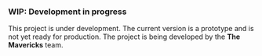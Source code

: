 ### WIP: Development in progress

This project is under development. The current version is a prototype and is not yet ready for production. The project is being developed by the **The Mavericks** team.
